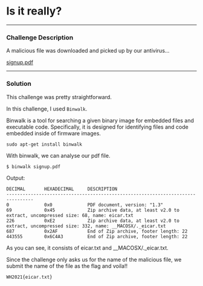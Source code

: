 # Is it really?
---

### Challenge Description
A malicious file was downloaded and picked up by our antivirus...

[signup.pdf](https://github.com/caprinux/WhiteHacks-2021-Writeups/files/6097179/signup.pdf)

---
### Solution

This challenge was pretty straightforward.

In this challenge, I used ``Binwalk``.

Binwalk is a tool for searching a given binary image for embedded files and executable code. Specifically, it is designed for identifying files and code embedded inside of firmware images. 

```
sudo apt-get install binwalk
```

With binwalk, we can analyse our pdf file.

```
$ binwalk signup.pdf
```

Output:
```
DECIMAL       HEXADECIMAL     DESCRIPTION
--------------------------------------------------------------------------------
0             0x0             PDF document, version: "1.3"
69            0x45            Zip archive data, at least v2.0 to extract, uncompressed size: 68, name: eicar.txt
226           0xE2            Zip archive data, at least v2.0 to extract, uncompressed size: 332, name: __MACOSX/._eicar.txt
687           0x2AF           End of Zip archive, footer length: 22
443555        0x6C4A3         End of Zip archive, footer length: 22
```

As you can see, it consists of eicar.txt and __MACOSX/._eicar.txt.

Since the challenge only asks us for the name of the malicious file, we submit the name of the file as the flag and voila!!

```
WH2021{eicar.txt}
```
